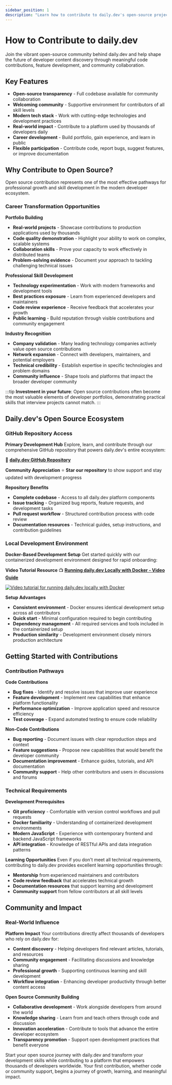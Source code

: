 ```yaml
---
sidebar_position: 1
description: "Learn how to contribute to daily.dev's open-source project, explore the GitHub repository, and set up locally with Docker."
---
```


# How to Contribute to daily.dev

Join the vibrant open-source community behind daily.dev and help shape the future of developer content discovery through meaningful code contributions, feature development, and community collaboration.

## Key Features

- **Open-source transparency** - Full codebase available for community collaboration
- **Welcoming community** - Supportive environment for contributors of all skill levels
- **Modern tech stack** - Work with cutting-edge technologies and development practices
- **Real-world impact** - Contribute to a platform used by thousands of developers daily
- **Career development** - Build portfolio, gain experience, and learn in public
- **Flexible participation** - Contribute code, report bugs, suggest features, or improve documentation

## Why Contribute to Open Source?

Open source contribution represents one of the most effective pathways for professional growth and skill development in the modern developer ecosystem.

### Career Transformation Opportunities

**Portfolio Building**
- **Real-world projects** - Showcase contributions to production applications used by thousands
- **Code quality demonstration** - Highlight your ability to work on complex, scalable systems
- **Collaboration skills** - Prove your capacity to work effectively in distributed teams
- **Problem-solving evidence** - Document your approach to tackling challenging technical issues

**Professional Skill Development**
- **Technology experimentation** - Work with modern frameworks and development tools
- **Best practices exposure** - Learn from experienced developers and maintainers
- **Code review experience** - Receive feedback that accelerates your growth
- **Public learning** - Build reputation through visible contributions and community engagement

**Industry Recognition**
- **Company validation** - Many leading technology companies actively value open source contributions
- **Network expansion** - Connect with developers, maintainers, and potential employers
- **Technical credibility** - Establish expertise in specific technologies and problem domains
- **Community influence** - Shape tools and platforms that impact the broader developer community

:::tip
**Investment in your future**: Open source contributions often become the most valuable elements of developer portfolios, demonstrating practical skills that interview projects cannot match.
:::

## Daily.dev's Open Source Ecosystem

### GitHub Repository Access

**Primary Development Hub**
Explore, learn, and contribute through our comprehensive GitHub repository that powers daily.dev's entire ecosystem:

🔗 **[daily.dev GitHub Repository](https://github.com/dailydotdev/daily)**

**Community Appreciation**
⭐ **Star our repository** to show support and stay updated with development progress

**Repository Benefits**
- **Complete codebase** - Access to all daily.dev platform components
- **Issue tracking** - Organized bug reports, feature requests, and development tasks
- **Pull request workflow** - Structured contribution process with code review
- **Documentation resources** - Technical guides, setup instructions, and contribution guidelines

### Local Development Environment

**Docker-Based Development Setup**
Get started quickly with our containerized development environment designed for rapid onboarding:

**Video Tutorial Resource**
📺 **[Running daily.dev Locally with Docker - Video Guide](https://youtu.be/sNUpOJaL_B8)**

[![Video tutorial for running daily.dev locally with Docker](https://daily-now-res.cloudinary.com/image/upload/v1636468644/docs/Running_daily.dev_locally_with_Docker.jpg)](https://youtu.be/sNUpOJaL_B8)

**Setup Advantages**
- **Consistent environment** - Docker ensures identical development setup across all contributors
- **Quick start** - Minimal configuration required to begin contributing
- **Dependency management** - All required services and tools included in the containerized setup
- **Production similarity** - Development environment closely mirrors production architecture

## Getting Started with Contributions

### Contribution Pathways

**Code Contributions**
- **Bug fixes** - Identify and resolve issues that improve user experience
- **Feature development** - Implement new capabilities that enhance platform functionality
- **Performance optimization** - Improve application speed and resource efficiency
- **Test coverage** - Expand automated testing to ensure code reliability

**Non-Code Contributions**
- **Bug reporting** - Document issues with clear reproduction steps and context
- **Feature suggestions** - Propose new capabilities that would benefit the developer community
- **Documentation improvement** - Enhance guides, tutorials, and API documentation
- **Community support** - Help other contributors and users in discussions and forums

### Technical Requirements

**Development Prerequisites**
- **Git proficiency** - Comfortable with version control workflows and pull requests
- **Docker familiarity** - Understanding of containerized development environments
- **Modern JavaScript** - Experience with contemporary frontend and backend JavaScript frameworks
- **API integration** - Knowledge of RESTful APIs and data integration patterns

**Learning Opportunities**
Even if you don't meet all technical requirements, contributing to daily.dev provides excellent learning opportunities through:
- **Mentorship** from experienced maintainers and contributors
- **Code review feedback** that accelerates technical growth
- **Documentation resources** that support learning and development
- **Community support** from fellow contributors at all skill levels

## Community and Impact

### Real-World Influence

**Platform Impact**
Your contributions directly affect thousands of developers who rely on daily.dev for:
- **Content discovery** - Helping developers find relevant articles, tutorials, and resources
- **Community engagement** - Facilitating discussions and knowledge sharing
- **Professional growth** - Supporting continuous learning and skill development
- **Workflow integration** - Enhancing developer productivity through better content access

**Open Source Community Building**
- **Collaborative development** - Work alongside developers from around the world
- **Knowledge sharing** - Learn from and teach others through code and discussion
- **Innovation acceleration** - Contribute to tools that advance the entire developer ecosystem
- **Transparency promotion** - Support open development practices that benefit everyone

Start your open source journey with daily.dev and transform your development skills while contributing to a platform that empowers thousands of developers worldwide. Your first contribution, whether code or community support, begins a journey of growth, learning, and meaningful impact.
